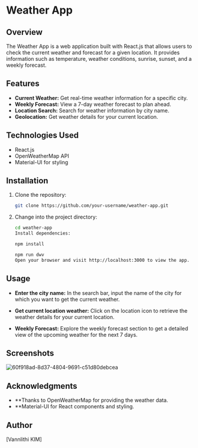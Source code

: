 # Weather App

## Overview

The Weather App is a web application built with React.js that allows users to check the current weather and forecast for a given location. It provides information such as temperature, weather conditions, sunrise, sunset, and a weekly forecast.

## Features

- **Current Weather:** Get real-time weather information for a specific city.
- **Weekly Forecast:** View a 7-day weather forecast to plan ahead.
- **Location Search:** Search for weather information by city name.
- **Geolocation:** Get weather details for your current location.

## Technologies Used

- React.js
- OpenWeatherMap API
- Material-UI for styling

## Installation

1. Clone the repository:

   ```bash
   git clone https://github.com/your-username/weather-app.git
   ```
2. Change into the project directory:

    ```bash
    cd weather-app
    Install dependencies:
    ```

    ```bash
    npm install
    ```
  
    ```bash
    npm run dwv
    Open your browser and visit http://localhost:3000 to view the app.
    ```

## Usage

- **Enter the city name:** In the search bar, input the name of the city for which you want to get the current weather.

- **Get current location weather:** Click on the location icon to retrieve the weather details for your current location.

- **Weekly Forecast:** Explore the weekly forecast section to get a detailed view of the upcoming weather for the next 7 days.

## Screenshots

![60f918ad-8d37-4804-9691-c51d80debcea](https://github.com/vannlithi168/Weather-Project/assets/137028238/84d127df-7e57-43df-929c-5d8877d57fa8)

## Acknowledgments
- **Thanks to OpenWeatherMap for providing the weather data.
- **Material-UI for React components and styling.

## Author
[Vannlithi KIM]
